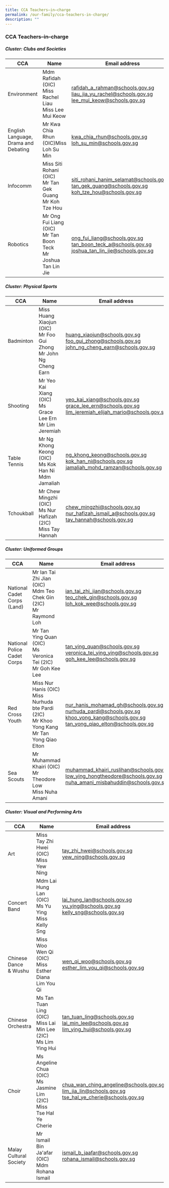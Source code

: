 ```yaml
---
title: CCA Teachers–in–charge
permalink: /our-family/cca-teachers-in-charge/
description: ""
---
```

### CCA Teachers–in–charge

##### Cluster: Clubs and Societies

| CCA | Name | Email address |
|---|---|---|
| Environment | Mdm Rafidah (OIC)<br>Miss Rachel Liau<br>Miss Lee Mui Keow | rafidah_a_rahman@schools.gov.sg<br>liau_jia_yu_rachel@schools.gov.sg<br>lee_mui_keow@schools.gov.sg |
| English Language, Drama and Debating | Mr Kwa Chia Rhun (OIC)Miss Loh Su Min | kwa_chia_rhun@schools.gov.sg<br>loh_su_min@schools.gov.sg |
| Infocomm | Miss Siti Rohani  (OIC)<br>Mr Tan Gek Guang<br>Mr Koh Tze Hou | siti_rohani_hanim_selamat@schools.gov.sg<br>tan_gek_guang@schools.gov.sg<br>koh_tze_hou@schools.gov.sg|
| Robotics | Mr Ong Fui Liang (OIC)<br>Mr Tan Boon Teck<br>Mr Joshua Tan Lin Jie | ong_fui_liang@schools.gov.sg<br>tan_boon_teck_a@schools.gov.sg<br>joshua_tan_lin_jie@schools.gov.sg |

##### Cluster: Physical Sports

| CCA | Name | Email address |
|---|---|---|
| Badminton | Miss Huang Xiaojun (OIC)<br>Mr Foo Gui Zhong<br>Mr John Ng Cheng Earn| huang_xiaojun@schools.gov.sg<br>foo_gui_zhong@schools.gov.sg<br>john_ng_cheng_earn@schools.gov.sg |
| Shooting | Mr Yeo Kai Xiang (OIC)<br>Ms Grace Lee Ern<br>Mr Lim Jeremiah | yeo_kai_xiang@schools.gov.sg<br>grace_lee_ern@schools.gov.sg<br>lim_jeremiah_elijah_mario@schools.gov.sg |
| Table Tennis | Mr Ng Khong Keong (OIC)<br>Ms Kok Han Ni<br>Mdm Jamaliah | ng_khong_keong@schools.gov.sg<br>kok_han_ni@schools.gov.sg<br>jamaliah_mohd_ramzan@schools.gov.sg |
| Tchoukball | Mr Chew Mingzhi (OIC)<br>Ms Nur Hafizah (2IC)<br> Miss Tay Hannah | chew_mingzhi@schools.gov.sg<br>nur_hafizah_ismail_a@schools.gov.sg<br>tay_hannah@schools.gov.sg |

##### Cluster: Uniformed Groups

| CCA | Name | Email address |
|---|---|---|
| National Cadet Corps (Land) | Mr Ian Tai Zhi Jian (OIC)<br>Mdm Teo Chek Gin (2IC)<br>Mr Raymond Loh | ian_tai_zhi_jian@schools.gov.sg<br>teo_chek_gin@schools.gov.sg<br>loh_kok_wee@schools.gov.sg |
| National Police Cadet Corps | Mr Tan Ying Quan (OIC)<br>Ms Veronica Tei (2IC)<br>Mr Goh Kee Lee | tan_ying_quan@schools.gov.sg<br>veronica_tei_ying_ying@schools.gov.sg<br>goh_kee_lee@schools.gov.sg |
| Red Cross Youth | Miss Nur Hanis (OIC)<br>Miss Nurhuda bte Pardi (2IC)<br>Mr Khoo Yong Kang <br>Mr Tan Yong Qiao Elton | nur_hanis_mohamad_gh@schools.gov.sg<br>nurhuda_pardi@schools.gov.sg<br>khoo_yong_kang@schools.gov.sg<br>tan_yong_qiao_elton@schools.gov.sg |
| Sea Scouts | Mr Muhammad Khairi (OIC)<br>Mr Theodore Low<br>Miss Nuha Amani | muhammad_khairi_ruslihan@schools.gov.sg<br>low_ying_hongtheodore@schools.gov.sg<br>nuha_amani_misbahuddin@schools.gov.sg |

##### Cluster: Visual and Performing Arts

| CCA | Name | Email address |
|---|---|---|
| Art | Miss Tay Zhi Hwei (OIC) <br>Miss Yew Ning | tay_zhi_hwei@schools.gov.sg<br>yew_ning@schools.gov.sg |
| Concert Band | Mdm Lai Hung Lan (OIC)<br>Ms Yu Ying<br>Miss Kelly Sng | lai_hung_lan@schools.gov.sg<br>yu_ying@schools.gov.sg<br>kelly_sng@schools.gov.sg |
| Chinese Dance<br>&amp; Wushu | Miss Woo Wen Qi (OIC)<br>Miss Esther Diana Lim You Qi | wen_qi_woo@schools.gov.sg<br>esther_lim_you_qi@schools.gov.sg |
| Chinese Orchestra | Ms Tan Tuan Ling (OIC)<br>Miss Lai Min Lee (2IC)<br>Ms Lim Ying Hui | tan_tuan_ling@schools.gov.sg<br>lai_min_lee@schools.gov.sg<br>lim_ying_hui@schools.gov.sg |
| Choir | Ms Angeline Chua (OIC)<br>Ms Jasmine Lim (2IC)<br>Miss Tse Hal Ye Cherie | chua_wan_ching_angeline@schools.gov.sg<br>lim_jia_lin@schools.gov.sg<br>tse_hal_ye_cherie@schools.gov.sg |
| Malay Cultural Society | Mr Ismail Bin Ja'afar (OIC)<br>Mdm Rohana Ismail | ismail_b_jaafar@schools.gov.sg<br>rohana_ismail@schools.gov.sg |